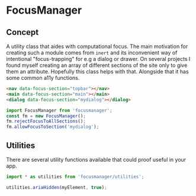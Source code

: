 # FocusManager

## Concept

A utility class that aides with computational focus.
The main motivation for creating such a module comes from `inert` and its inconvenient way of intentional "focus-trapping" for e.g a dialog or drawer. On several projects I found myself creating an array of different sections of the site only to give them an attribute. Hopefully this class helps with that. Alongside that it has some common a11y functions.
   
```html
<nav data-focus-section="topbar"></nav>
<main data-focus-section="main"></main>
<dialog data-focus-section="mydialog"></dialog>
```


```javascript
import FocusManager from 'focusmanager';
const fm = new FocusManager();
fm.rejectFocusToAllSections();
fm.allowFocusToSection('mydialog');
```

## Utilities

There are several utility functions available that could proof useful in your app.

```javascript
import * as utilities from 'focusmanager/utilities';

utilities.ariaHidden(myElement, true);
```
